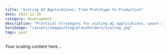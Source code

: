 ```yaml
---
title: "Scaling AI Applications: From Prototype to Production"
date: 2023-11-20
category: development
description: "Practical strategies for scaling AI applications. Learn about infrastructure, optimization, and maintaining performance at scale."
heroImage: "/assets/images/blog/placeholders/scaling.jpg"
tags: post
---
```


Your scaling content here...
